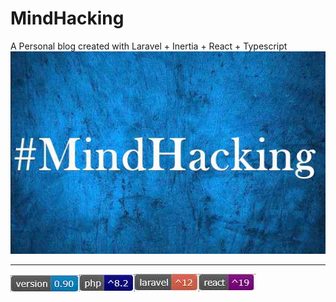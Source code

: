# MindHacking

A Personal blog created with Laravel + Inertia + React + Typescript
![MindHacking Logo](public/images/screenshots/MindHackingLogo.jpg)

---

![Version](public/images/screenshots/version.jpg)![PHP Version](public/images/screenshots/php%20version.jpg)![Laravel Version](public/images/screenshots/laravel%20version.jpg)![React](public/images/screenshots/react%20version.jpg)
